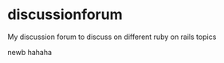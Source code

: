 discussionforum
===============

My discussion forum to discuss on different ruby on rails topics

newb hahaha